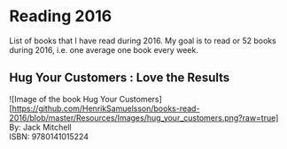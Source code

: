 # Reading 2016
List of books that I have read during 2016. My goal is to read or 52 books during 2016, i.e. one average one book every week.  

## Hug Your Customers : Love the Results 
![Image of the book Hug Your Customers][https://github.com/HenrikSamuelsson/books-read-2016/blob/master/Resources/Images/hug_your_customers.png?raw=true]
By: Jack Mitchell  
ISBN: 9780141015224


